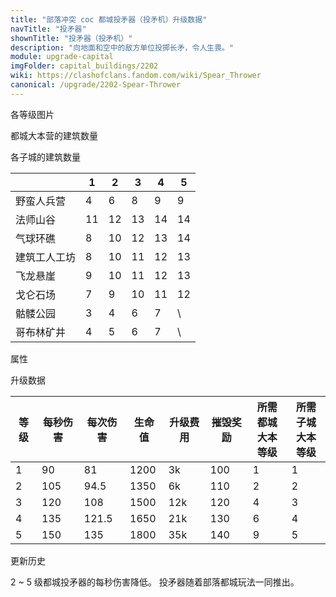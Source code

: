 ```yaml
---
title: "部落冲突 coc 都城投矛器（投矛机）升级数据"
navTitle: "投矛器"
shownTitle: "投矛器（投矛机）"
description: "向地面和空中的敌方单位投掷长矛，令人生畏。"
module: upgrade-capital
imgFolder: capital_buildings/2202
wiki: https://clashofclans.fandom.com/wiki/Spear_Thrower
canonical: /upgrade/2202-Spear-Thrower
---
```


<UnitInfo :folder="$frontmatter.imgFolder" imgSrc="Spear_Thrower5.png" :imgAlt="$frontmatter.navTitle" :description="$frontmatter.description" :isSmallImg="true" />

<SmallTitle>各等级图片</SmallTitle>

<Panel>
    <UnitImgGroup :folder="$frontmatter.imgFolder">
        <UnitImg imgTitle="废墟" imgSrc="Spear_Thrower_Ruin.png" />
        <UnitImg imgTitle="1 级" imgSrc="Spear_Thrower1.png" />
        <UnitImg imgTitle="2 级" imgSrc="Spear_Thrower2.png" />
        <UnitImg imgTitle="3 级" imgSrc="Spear_Thrower3.png" />
        <UnitImg imgTitle="4 级" imgSrc="Spear_Thrower4.png" />
        <UnitImg imgTitle="5 级" imgSrc="Spear_Thrower5.png" />
    </UnitImgGroup>
</Panel>

<SmallTitle>都城大本营的建筑数量</SmallTitle>

<BuildingNum>
    <BuildingNumRow title="大本等级" num="1 - 5, 6, 7 - 10" />
    <BuildingNumRow title="建筑数量" num="    4, 5,      6" />
</BuildingNum>

<SmallTitle>各子城的建筑数量</SmallTitle>

<DistrictTable>

|             |   1   |   2   |   3   |   4   |   5   |
|     ---     |  ---  |  ---  |  ---  |  ---  |  ---  |
|  野蛮人兵营  |   4   |   6   |   8   |   9   |   9   |
|   法师山谷   |   11  |   12  |   13  |   14  |   14  |
|   气球环礁   |   8   |   10  |   12  |   13  |   14  |
| 建筑工人工坊 |   8   |   10  |   11  |   12  |   13  |
|   飞龙悬崖   |   9   |   10  |   11  |   12  |   13  |
|   戈仑石场   |   7   |   9   |   10  |   11  |   12  |
|   骷髅公园   |   3   |   4   |   6   |   7   |   \   |
|  哥布林矿井  |   4   |   5   |   6   |   7   |   \   |

</DistrictTable>

<SmallTitle>属性</SmallTitle>

<UnitProperties>
    <UnitProperty pKey="占地面积" pValue="2×2" />
    <UnitProperty pKey="判定面积" pValue="1×1" :isJudgeSquare="true" />
    <UnitProperty pKey="伤害类型" pValue="单体伤害" />
    <UnitProperty pKey="攻击的目标" pValue="地面和空中目标" />
    <UnitProperty pKey="射程" pValue="9 格" />
    <UnitProperty pKey="攻速" pValue="0.9 秒/次" />
</UnitProperties>

<SmallTitle>升级数据</SmallTitle>

<script setup>
const tableExtraInfo = [
    {
        "column": 4,
        "type": "cost",
        "icon": "Gold3",
        "noGoldPass": true
    },
    {
        "column": 5,
        "type": "number",
        "icon": "Gold3",
        "noGoldPass": true
    }
];
</script>

<UnitTable :tableExtraInfo="tableExtraInfo">

| 等级 | 每秒伤害 | 每次伤害 | 生命值 | 升级费用 | 摧毁奖励 |所需都城<br>大本等级|所需子城<br>大本等级|
| ---- |   ---   |   ---   |   ---  |   ---   |   ---   |        ---        |        ---       |
|   1  |   90    |  81     |  1200  |    3k   |   100   |         1         |         1        |
|   2  |   105   |  94.5   |  1350  |    6k   |   110   |         2         |         2        |
|   3  |   120   |  108    |  1500  |   12k   |   120   |         4         |         3        |
|   4  |   135   |  121.5  |  1650  |   21k   |   130   |         6         |         4        |
|   5  |   150   |  135    |  1800  |   35k   |   140   |         9         |         5        |
</UnitTable>

<SmallTitle>更新历史</SmallTitle>

<Timeline>
    <TimelineItem date="2023/09/14">
        <TimelineRow>2 ~ 5 级都城投矛器的每秒伤害降低。</TimelineRow>
    </TimelineItem>
    <TimelineItem date="2022/05/02">
        <TimelineRow>投矛器随着部落都城玩法一同推出。</TimelineRow>
    </TimelineItem>
    <TimelineItem :historyBottom="true" />
</Timeline>